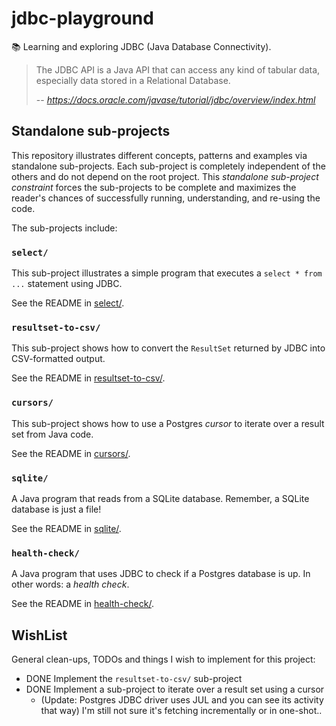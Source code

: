 # jdbc-playground

📚 Learning and exploring JDBC (Java Database Connectivity).

> The JDBC API is a Java API that can access any kind of tabular data, especially data stored in a Relational Database.
>
> -- <cite>https://docs.oracle.com/javase/tutorial/jdbc/overview/index.html</cite>

## Standalone sub-projects

This repository illustrates different concepts, patterns and examples via standalone sub-projects. Each sub-project is
completely independent of the others and do not depend on the root project. This _standalone sub-project constraint_
forces the sub-projects to be complete and maximizes the reader's chances of successfully running, understanding, and
re-using the code.

The sub-projects include:

### `select/`

This sub-project illustrates a simple program that executes a `select * from ...` statement using JDBC.

See the README in [select/](select/).

### `resultset-to-csv/`

This sub-project shows how to convert the `ResultSet` returned by JDBC into CSV-formatted output.

See the README in [resultset-to-csv/](resultset-to-csv/).

### `cursors/`

This sub-project shows how to use a Postgres *cursor* to iterate over a result set from Java code.

See the README in [cursors/](cursors/).

### `sqlite/`

A Java program that reads from a SQLite database. Remember, a SQLite database is just a file!

See the README in [sqlite/](sqlite/).

### `health-check/`

A Java program that uses JDBC to check if a Postgres database is up. In other words: a *health check*.

See the README in [health-check/](health-check/).


## WishList

General clean-ups, TODOs and things I wish to implement for this project:

* DONE Implement the `resultset-to-csv/` sub-project
* DONE Implement a sub-project to iterate over a result set using a cursor 
  * (Update: Postgres JDBC driver uses JUL and you can see its activity that way) I'm still not sure it's fetching incrementally or in one-shot..
